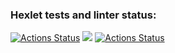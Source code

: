 ### Hexlet tests and linter status:
[![Actions Status](https://github.com/janmare/php-project-lvl1/workflows/hexlet-check/badge.svg)](https://github.com/janmare/php-project-lvl1/actions)
<a href="https://codeclimate.com/github/codeclimate/codeclimate/maintainability"><img src="https://api.codeclimate.com/v1/badges/a99a88d28ad37a79dbf6/maintainability" /></a>
[![Actions Status](https://github.com/janmare/php-project-lvl1/workflows/PHP%20CI/badge.svg)](https://github.com/janmare/php-project-lvl1/actions)
